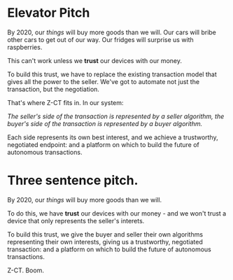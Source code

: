 # Elevator Pitch
By 2020, our *things* will buy more goods than we will. Our cars will bribe other cars to get out of our way. Our fridges will surprise us with raspberries.

This can't work unless we **trust** our devices with our money.

To build this trust, we have to replace the existing transaction model that gives all the power to the seller. We've got to automate not just the transaction, but the negotiation.

That's where Z-CT fits in. In our system: 

*The seller's side of the transaction is represented by a seller algorithm, the buyer's side of the transaction is represented by a buyer algorithm.*

Each side represents its own best interest, and we achieve a trustworthy, negotiated endpoint: and a platform on which to build the future of autonomous transactions.

# Three sentence pitch.
By 2020, our *things* will buy more goods than we will.

To do this, we have **trust** our devices with our money - and we won't trust a device that only represents the seller's interets.

To build this trust, we give the buyer and seller their own algorithms representing their own interests, giving us a trustworthy, negotiated transaction: and a platform on which to build the future of autonomous transactions.

Z-CT. Boom.
